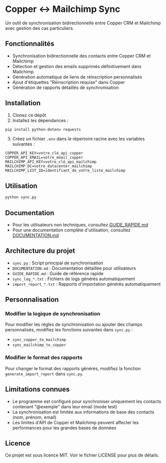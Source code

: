 # Copper ↔ Mailchimp Sync

Un outil de synchronisation bidirectionnelle entre Copper CRM et Mailchimp avec gestion des cas particuliers.

## Fonctionnalités

- Synchronisation bidirectionnelle des contacts entre Copper CRM et Mailchimp
- Détection et gestion des emails supprimés définitivement dans Mailchimp
- Génération automatique de liens de réinscription personnalisés
- Ajout d'étiquettes "Réinscription requise" dans Copper
- Génération de rapports détaillés de synchronisation

## Installation

1. Clonez ce dépôt
2. Installez les dépendances :
```bash
pip install python-dotenv requests
```
3. Créez un fichier `.env` dans le répertoire racine avec les variables suivantes :
```
COPPER_API_KEY=votre_clé_api_copper
COPPER_API_EMAIL=votre_email_copper
MAILCHIMP_API_KEY=votre_clé_api_mailchimp
MAILCHIMP_DC=votre_datacenter_mailchimp
MAILCHIMP_LIST_ID=identifiant_de_votre_liste_mailchimp
```

## Utilisation

```bash
python sync.py
```

## Documentation

- Pour les utilisateurs non techniques, consultez [GUIDE_RAPIDE.md](./GUIDE_RAPIDE.md)
- Pour une documentation complète d'utilisation, consultez [DOCUMENTATION.md](./DOCUMENTATION.md)

## Architecture du projet

- `sync.py` : Script principal de synchronisation
- `DOCUMENTATION.md` : Documentation détaillée pour utilisateurs
- `GUIDE_RAPIDE.md` : Guide de référence rapide
- `sync_log_*.txt` : Fichiers de logs générés automatiquement
- `import_report_*.txt` : Rapports d'importation générés automatiquement

## Personnalisation

### Modifier la logique de synchronisation

Pour modifier les règles de synchronisation ou ajouter des champs personnalisés, modifiez les fonctions suivantes dans `sync.py` :
- `sync_copper_to_mailchimp`
- `sync_mailchimp_to_copper`

### Modifier le format des rapports

Pour changer le format des rapports générés, modifiez la fonction `generate_import_report` dans `sync.py`.

## Limitations connues

- Le programme est configuré pour synchroniser uniquement les contacts contenant "@exemple" dans leur email (mode test)
- La synchronisation est limitée aux informations de base des contacts (nom, prénom, email)
- Les limites d'API de Copper et Mailchimp peuvent affecter les performances pour les grandes bases de données

## Licence

Ce projet est sous licence MIT. Voir le fichier LICENSE pour plus de détails.
